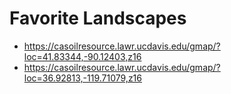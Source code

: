 # Favorite Landscapes

 * https://casoilresource.lawr.ucdavis.edu/gmap/?loc=41.83344,-90.12403,z16
 * https://casoilresource.lawr.ucdavis.edu/gmap/?loc=36.92813,-119.71079,z16


